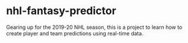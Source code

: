 # nhl-fantasy-predictor
Gearing up for the 2019-20 NHL season, this is a project to learn how to create player and team predictions using real-time data.
